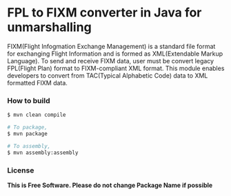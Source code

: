 # FPL to FIXM converter in Java for unmarshalling

FIXM(Flight Infogmation Exchange Management) is a standard file format for exchanging Flight Information and is formed as XML(Extendable Markup Language).
To send and receive FIXM data, user must be convert legacy FPL(Flight Plan) format to FIXM-compliant XML format. This module enables developers to convert from TAC(Typical Alphabetic Code) data to XML formatted FIXM data.



### How to build

```sh
$ mvn clean compile

# To package, 
$ mvn package

# To assembly,
$ mvn assembly:assembly
```

### License

**This is Free Software. Please do not change Package Name if possible**


